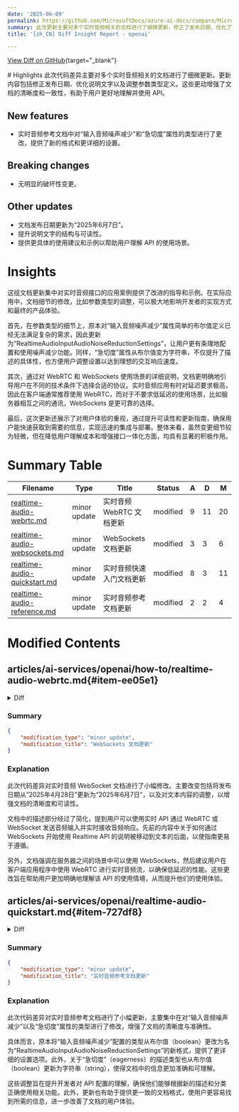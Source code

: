 ```yaml
---
date: '2025-06-09'
permalink: https://github.com/MicrosoftDocs/azure-ai-docs/compare/MicrosoftDocs:0565698...MicrosoftDocs:35b42f4
summary: 此次更新主要对多个实时音频相关的文档进行了细微更新，修正了发布日期、优化了说明文字，并调整了参数类型定义，以提高文档的清晰度和一致性，帮助用户更好地理解和使用API。主要新增特性包括“输入音频噪声减少”和“急切度”属性的类型更改，增强了设置的详细性。文档没有明显的破坏性变更，同时提升了文档结构和可读性，提供了更具体的使用建议和示例，以支持用户在不同技术条件下选择适当的协议。这些细微的修改虽然影响不大，但显著降低了用户理解成本，提升了整体用户体验。
title: '[zh_CN] Diff Insight Report - openai'

---
```


[View Diff on GitHub](https://github.com/MicrosoftDocs/azure-ai-docs/compare/MicrosoftDocs:0565698...MicrosoftDocs:35b42f4){target="_blank"}

<format>
# Highlights
此次代码差异主要对多个实时音频相关的文档进行了细微更新。更新内容包括修正发布日期、优化说明文字以及调整参数类型定义。这些更动增强了文档的清晰度和一致性，有助于用户更好地理解并使用 API。

## New features
- 实时音频参考文档中对“输入音频噪声减少”和“急切度”属性的类型进行了更改，提供了新的格式和更详细的设置。

## Breaking changes
- 无明显的破坏性变更。

## Other updates
- 文档发布日期更新为“2025年6月7日”。
- 提升说明文字的结构与可读性。
- 提供更具体的使用建议和示例以帮助用户理解 API 的使用场景。

# Insights
这组文档更新集中对实时音频接口的应用案例提供了改进的指导和示例。在实际应用中，文档细节的修改，比如参数类型的调整，可以极大地影响开发者的实现方式和最终的产品体验。

首先，在参数类型的细节上，原本对“输入音频噪声减少”属性简单的布尔值定义已经无法满足复杂的需求，因此更新为“RealtimeAudioInputAudioNoiseReductionSettings”，让用户更有条理地配置和使用噪声减少功能。同样，“急切度”属性从布尔值变为字符串，不仅提升了描述的具体性，也方便用户调整设置以达到理想的交互响应速度。

其次，通过对 WebRTC 和 WebSockets 使用场景的详细说明，文档更明确地引导用户在不同的技术条件下选择合适的协议。实时音频应用有时对延迟要求极高，因此在客户端通常推荐使用 WebRTC，而对于不要求低延迟的使用场景，比如服务器相互之间的通讯，WebSockets 是更可靠的选择。

最后，这次更新还展示了对用户体验的重视，通过提升可读性和更新指南，确保用户能快速获取到需要的信息，实现迅速的集成与部署。整体来看，虽然变更细节较为轻微，但在降低用户理解成本和增强接口一体化方面，均具有显著的积极作用。</format>

# Summary Table
|  Filename  | Type |    Title    | Status | A  | D  | M  |
|------------|------|-------------|--------|----|----|----|
| [realtime-audio-webrtc.md](#item-ee05e1) | minor update | 实时音频 WebRTC 文档更新 | modified | 9 | 11 | 20 | 
| [realtime-audio-websockets.md](#item-568961) | minor update | WebSockets 文档更新 | modified | 3 | 3 | 6 | 
| [realtime-audio-quickstart.md](#item-727df8) | minor update | 实时音频快速入门文档更新 | modified | 8 | 3 | 11 | 
| [realtime-audio-reference.md](#item-276d51) | minor update | 实时音频参考文档更新 | modified | 2 | 2 | 4 | 


# Modified Contents
## articles/ai-services/openai/how-to/realtime-audio-webrtc.md{#item-ee05e1}

<details>
<summary>Diff</summary>
````diff
@@ -5,7 +5,7 @@ description: Learn how to use the GPT-4o Realtime API for speech and audio via W
 manager: nitinme
 ms.service: azure-ai-openai
 ms.topic: how-to
-ms.date: 4/28/2025
+ms.date: 6/7/2025
 author: eric-urban
 ms.author: eur
 ms.custom: references_regions
@@ -44,16 +44,16 @@ Before you can use GPT-4o real-time audio, you need:
 
 - An Azure subscription - <a href="https://azure.microsoft.com/free/cognitive-services" target="_blank">Create one for free</a>.
 - An Azure OpenAI resource created in a [supported region](#supported-models). For more information, see [Create a resource and deploy a model with Azure OpenAI](create-resource.md).
-- You need a deployment of the `gpt-4o-realtime-preview` or `gpt-4o-mini-realtime-preview` model in a supported region as described in the [supported models](#supported-models) section. You can deploy the model from the [Azure AI Foundry model catalog](../../../ai-foundry/how-to/model-catalog-overview.md) or from your project in Azure AI Foundry portal. 
+- You need a deployment of the `gpt-4o-realtime-preview` or `gpt-4o-mini-realtime-preview` model in a supported region as described in the [supported models](#supported-models) section in this article. You can deploy the model from the [Azure AI Foundry model catalog](../../../ai-foundry/how-to/model-catalog-overview.md) or from your project in Azure AI Foundry portal. 
 
 ## Connection and authentication
 
 You use different URLs to get an ephemeral API key and connect to the Realtime API via WebRTC. The URLs are constructed as follows:
 
 | URL | Description | 
 |---|---|
-| Sessions URL | The `/realtime/sessions` URL is used to get an ephemeral API key. The sessions URL includes the Azure OpenAI resource URL, deployment name, the `/realtime/sessions` path, and the API version.<br/><br/>You should use API version `2025-04-01-preview` in the URL.<br/><br/>For an example and more information, see the [Sessions URL](#sessions-url) section below.|
-| WebRTC URL | The WebRTC URL is used to establish a WebRTC peer connection with the Realtime API. The WebRTC URL includes the region and the `realtimeapi-preview.ai.azure.com/v1/realtimertc` path.<br/><br/>The supported regions are `eastus2` and `swedencentral`.<br/><br/>For an example and more information, see the [Sessions URL](#webrtc-url) section below.|
+| Sessions URL | The `/realtime/sessions` URL is used to get an ephemeral API key. The sessions URL includes the Azure OpenAI resource URL, deployment name, the `/realtime/sessions` path, and the API version.<br/><br/>You should use API version `2025-04-01-preview` in the URL.<br/><br/>For an example and more information, see the [Sessions URL](#sessions-url) section in this article.|
+| WebRTC URL | The WebRTC URL is used to establish a WebRTC peer connection with the Realtime API. The WebRTC URL includes the region and the `realtimeapi-preview.ai.azure.com/v1/realtimertc` path.<br/><br/>The supported regions are `eastus2` and `swedencentral`.<br/><br/>For an example and more information, see the [Sessions URL](#webrtc-url) section in this article.|
 
 ### Sessions URL
 Here's an example of a well-constructed `realtime/sessions` URL that you use to get an ephemeral API key:
@@ -156,7 +156,7 @@ The sample code is an HTML page that allows you to start a session with the GPT-
     		
             // The deployment name might not be the same as the model name.
             const DEPLOYMENT = "gpt-4o-mini-realtime-preview"
-    		    const VOICE = "verse"
+    		const VOICE = "verse"
     
             async function StartSession() {
                 try {
@@ -170,8 +170,6 @@ The sample code is an HTML page that allows you to start a session with the GPT-
                     const response = await fetch(SESSIONS_URL, {
                         method: "POST",
                         headers: {
-                            // The Authorization header is commented out because
-                            // currently it isn't supported with the sessions API. 
                             //"Authorization": `Bearer ${ACCESS_TOKEN}`,
                             "api-key": API_KEY,
                             "Content-Type": "application/json"
@@ -188,13 +186,13 @@ The sample code is an HTML page that allows you to start a session with the GPT-
     
                     const data = await response.json();
     				
-            				const sessionId = data.id;
-            				const ephemeralKey = data.client_secret?.value; 
-            				console.error("Ephemeral key:", ephemeralKey);
+                    const sessionId = data.id;
+                    const ephemeralKey = data.client_secret?.value; 
+                    console.error("Ephemeral key:", ephemeralKey);
     				
                     // Mask the ephemeral key in the log message.
                     logMessage("Ephemeral Key Received: " + "***");
-    		            logMessage("WebRTC Session Id = " + sessionId );
+    		        logMessage("WebRTC Session Id = " + sessionId );
                     
                     // Set up the WebRTC connection using the ephemeral key.
                     init(ephemeralKey); 
````
</details>

### Summary

```json
{
    "modification_type": "minor update",
    "modification_title": "实时音频 WebRTC 文档更新"
}
```

### Explanation
此次代码差异主要对实时音频 WebRTC 文档进行了小幅更新。修改内容包括日期的更新以及对文本的细微调整，以提高语义的清晰度和一致性。具体来说，文档中的发布日期从“2025年4月28日”更新为“2025年6月7日”。此外，部分说明文字的结构和内容也得到了优化，确保用户可以更清晰地理解如何使用 GPT-4o 实时 API 进行语音和音频处理。

在连接和身份验证部分，作者增加了一些说明，确保用户能够准确获取临时 API 密钥并通过 WebRTC 建立连接。同时，代码块中也对变量定义格式进行了微调，提升了代码阅读性。这些改动旨在帮助用户更好地跟进最新的使用指南，确保他们能够顺利地实施和测试相关功能。

## articles/ai-services/openai/how-to/realtime-audio-websockets.md{#item-568961}

<details>
<summary>Diff</summary>
````diff
@@ -5,7 +5,7 @@ description: Learn how to use the GPT-4o Realtime API for speech and audio via W
 manager: nitinme
 ms.service: azure-ai-openai
 ms.topic: how-to
-ms.date: 4/28/2025
+ms.date: 6/7/2025
 author: eric-urban
 ms.author: eur
 ms.custom: references_regions
@@ -18,9 +18,9 @@ recommendations: false
 
 Azure OpenAI GPT-4o Realtime API for speech and audio is part of the GPT-4o model family that supports low-latency, "speech in, speech out" conversational interactions. 
 
-You can use the Realtime API via WebRTC or WebSocket to send audio input to the model and receive audio responses in real time. Follow the instructions in this article to get started with the Realtime API via WebSockets.
+You can use the Realtime API via WebRTC or WebSocket to send audio input to the model and receive audio responses in real time. 
 
-Use the Realtime API via WebSockets in server-to-server scenarios where low latency isn't a requirement.
+Follow the instructions in this article to get started with the Realtime API via WebSockets. Use the Realtime API via WebSockets in server-to-server scenarios where low latency isn't a requirement.
 
 > [!TIP] 
 > In most cases, we recommend using the [Realtime API via WebRTC](./realtime-audio-webrtc.md) for real-time audio streaming in client-side applications such as a web application or mobile app. WebRTC is designed for low-latency, real-time audio streaming and is the best choice for most use cases.
````
</details>

### Summary

```json
{
    "modification_type": "minor update",
    "modification_title": "WebSockets 文档更新"
}
```

### Explanation
此次代码差异对实时音频 WebSocket 文档进行了小幅修改。主要改变包括将发布日期从“2025年4月28日”更新为“2025年6月7日”，以及对文本内容的调整，以增强文档的清晰度和可读性。

文档中的描述部分经过了简化，提到用户可以使用实时 API 通过 WebRTC 或 WebSocket 发送音频输入并实时接收音频响应。先前的内容中关于如何通过 WebSockets 开始使用 Realtime API 的说明被移动到文本的后面，以使指南更易于遵循。

另外，文档强调在服务器之间的场景中可以使用 WebSockets，然后建议用户在客户端应用程序中使用 WebRTC 进行实时音频流，以确保低延迟的性能。这些更改旨在帮助用户更加明确地理解该 API 的使用情境，从而提升他们的使用体验。

## articles/ai-services/openai/realtime-audio-quickstart.md{#item-727df8}

<details>
<summary>Diff</summary>
````diff
@@ -5,7 +5,7 @@ description: Learn how to use GPT-4o Realtime API for speech and audio with Azur
 manager: nitinme
 ms.service: azure-ai-openai
 ms.topic: how-to
-ms.date: 5/23/2025
+ms.date: 6/7/2025
 author: eric-urban
 ms.author: eur
 ms.custom: references_regions, ignite-2024
@@ -17,9 +17,14 @@ recommendations: false
 
 [!INCLUDE [Feature preview](includes/preview-feature.md)]
 
-Azure OpenAI GPT-4o Realtime API for speech and audio is part of the GPT-4o model family that supports low-latency, "speech in, speech out" conversational interactions. The GPT-4o audio `realtime` API is designed to handle real-time, low-latency conversational interactions, making it a great fit for use cases involving live interactions between a user and a model, such as customer support agents, voice assistants, and real-time translators.
+Azure OpenAI GPT-4o Realtime API for speech and audio is part of the GPT-4o model family that supports low-latency, "speech in, speech out" conversational interactions. 
 
-Most users of the Realtime API need to deliver and receive audio from an end-user in real time, including applications that use WebRTC or a telephony system. The Realtime API isn't designed to connect directly to end user devices and relies on client integrations to terminate end user audio streams. 
+You can use the Realtime API via WebRTC or WebSocket to send audio input to the model and receive audio responses in real time. 
+
+Follow the instructions in this article to get started with the Realtime API via WebSockets. Use the Realtime API via WebSockets in server-to-server scenarios where low latency isn't a requirement.
+
+> [!TIP] 
+> In most cases, we recommend using the [Realtime API via WebRTC](./how-to/realtime-audio-webrtc.md) for real-time audio streaming in client-side applications such as a web application or mobile app. WebRTC is designed for low-latency, real-time audio streaming and is the best choice for most use cases.
 
 ## Supported models
 
````
</details>

### Summary

```json
{
    "modification_type": "minor update",
    "modification_title": "实时音频快速入门文档更新"
}
```

### Explanation
此次代码差异对实时音频快速入门文档进行了小幅修改。主要的更新包括将发布日期从“2025年5月23日”更改为“2025年6月7日”，并对文本内容进行了补充，以提高文档的可用性和实用性。

文档中更清晰地说明了 Azure OpenAI GPT-4o 实时 API 的用途，强调该 API 支持低延迟的“输入语音，输出语音”的交互式对话。针对用户如何进行实时音频的发送与接收，文档添加了通过 WebRTC 或 WebSocket 使用实时 API 的相关说明。这些改进使用户能够更迅速地了解如何开始使用该 API。

此外，文档还建议用户在不要求低延迟的服务器之间的使用场景中，使用 WebSockets 来连接该 API。同时也提供了相应的使用提示，强调在客户端应用程序（如网页应用或移动应用）中，WebRTC 是进行实时音频流的最佳选择。这些更动旨在提供更明确的使用指导，帮助用户有效实现其音频交互需求。

## articles/ai-services/openai/realtime-audio-reference.md{#item-276d51}

<details>
<summary>Diff</summary>
````diff
@@ -1390,7 +1390,7 @@ You use the `RealtimeRequestSession` object when you want to update the session
 | voice | [RealtimeVoice](#realtimevoice) | The voice used for the model response for the session.<br><br>Once the voice is used in the session for the model's audio response, it can't be changed. | 
 | input_audio_format | [RealtimeAudioFormat](#realtimeaudioformat) | The format for the input audio. | 
 | output_audio_format | [RealtimeAudioFormat](#realtimeaudioformat) | The format for the output audio. |
-| input_audio_noise_reduction | boolean | Configuration for input audio noise reduction. This can be set to null to turn off. Noise reduction filters audio added to the input audio buffer before it is sent to VAD and the model. Filtering the audio can improve VAD and turn detection accuracy (reducing false positives) and model performance by improving perception of the input audio.<br><br>This property is nullable.| 
+| input_audio_noise_reduction | [RealtimeAudioInputAudioNoiseReductionSettings](#realtimeaudioinputaudionoisereductionsettings) | Configuration for input audio noise reduction. This can be set to null to turn off. Noise reduction filters audio added to the input audio buffer before it is sent to VAD and the model. Filtering the audio can improve VAD and turn detection accuracy (reducing false positives) and model performance by improving perception of the input audio.<br><br>This property is nullable.| 
 | input_audio_transcription | [RealtimeAudioInputTranscriptionSettings](#realtimeaudioinputtranscriptionsettings) | The configuration for input audio transcription. The configuration is null (off) by default. Input audio transcription isn't native to the model, since the model consumes audio directly. Transcription runs asynchronously through the `/audio/transcriptions` endpoint and should be treated as guidance of input audio content rather than precisely what the model heard. For additional guidance to the transcription service, the client can optionally set the language and prompt for transcription.<br><br>This property is nullable. |
 | turn_detection | [RealtimeTurnDetection](#realtimeturndetection) | The turn detection settings for the session.<br><br>This property is nullable. |
 | tools | array of [RealtimeTool](#realtimetool) | The tools available to the model for the session. |
@@ -1662,7 +1662,7 @@ Currently, only 'function' tools are supported.
 | silence_duration_ms | string | The duration of silence (in milliseconds) to detect the end of speech. You want to detect the end of speech as soon as possible, but not too soon to avoid cutting off the last part of the speech.<br><br>The model will respond more quickly if you set this value to a lower number, but it might cut off the last part of the speech. If you set this value to a higher number, the model will wait longer to detect the end of speech, but it might take longer to respond.<br><br>Defaults to `500` milliseconds.<br/><br>This property is only applicable for `server_vad` turn detection. |
 | create_response | boolean | Indicates whether the server will automatically create a response when VAD is enabled and speech stops.<br><br>Defaults to `true`. |
 | interrupt_response | boolean | Indicates whether the server will automatically interrupt any ongoing response with output to the default (`auto`) conversation when a VAD start event occurs.<br><br>Defaults to `true`. |
-| eagerness | boolean | The eagerness of the model to respond and interrupt the user. Specify `low` to wait longer for the user to continue speaking. Specify `high` to chunk the audio as soon as possible for quicker responses. The default value is `auto` that's equivalent to medium.<br/><br>This property is only applicable for `server_vad` turn detection. |
+| eagerness | string | The eagerness of the model to respond and interrupt the user. Specify `low` to wait longer for the user to continue speaking. Specify `high` to chunk the audio as soon as possible for quicker responses. The default value is `auto` that's equivalent to medium.<br/><br>This property is only applicable for `server_vad` turn detection. |
 
 ### RealtimeTurnDetectionType
 
````
</details>

### Summary

```json
{
    "modification_type": "minor update",
    "modification_title": "实时音频参考文档更新"
}
```

### Explanation
此次代码差异对实时音频参考文档进行了小幅更新，主要集中在对“输入音频噪声减少”以及“急切度”属性的类型进行了修改，增强了文档的清晰度与准确性。

具体而言，原本将“输入音频噪声减少”配置的类型从布尔值（boolean）更改为名为“RealtimeAudioInputAudioNoiseReductionSettings”的新格式，提供了更详细的设置选项。此外，关于“急切度”（eagerness）的描述类型也从布尔值（boolean）更新为字符串（string），使得文档中的信息更加准确和可理解。

这些调整旨在提升开发者对 API 配置的理解，确保他们能够根据新的描述和分类正确使用相关功能。此外，更新也有助于提供更一致的文档格式，使用户更容易找到所需的信息，进一步改善了文档的用户体验。


